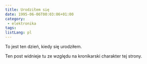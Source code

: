 ```yaml
---
title: Urodziłem się
date: 1995-06-06T00:03:06+01:00
category:
 - elektronika
tags:
listLang: pl
---
```


To jest ten dzień, kiedy się urodziłem. 

Ten post widnieje tu ze względu na kronikarski charakter tej strony.
